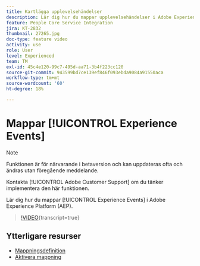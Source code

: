 ```yaml
---
title: Kartlägga upplevelsehändelser
description: Lär dig hur du mappar upplevelsehändelser i Adobe Experience Platform (AEP)
feature: People Core Service Integration
jira: KT-2832
thumbnail: 27265.jpg
doc-type: feature video
activity: use
role: User
level: Experienced
team: TM
exl-id: 45c4e120-99c7-495d-aa71-3b4f223cc120
source-git-commit: 943599bd7ce139ef846f093ebda9084a91550aca
workflow-type: tm+mt
source-wordcount: '60'
ht-degree: 18%

---
```


# Mappar [!UICONTROL Experience Events]

>[!NOTE]
>
>Funktionen är för närvarande i betaversion och kan uppdateras ofta och ändras utan föregående meddelande.
>
>Kontakta [!UICONTROL Adobe Customer Support] om du tänker implementera den här funktionen.

Lär dig hur du mappar [!UICONTROL Experience Events] i Adobe Experience Platform (AEP).

>[!VIDEO](https://video.tv.adobe.com/v/27265?learn=on){transcript=true}

## Ytterligare resurser

* [Mappningsdefinition](https://experienceleague.adobe.com/docs/campaign-standard/using/integrating-with-adobe-cloud/adobe-experience-platform/data-connector/aep-mapping-definition.html?lang=sv-SE)
* [Aktivera mappning](https://experienceleague.adobe.com/docs/campaign-standard/using/integrating-with-adobe-cloud/adobe-experience-platform/data-connector/aep-mapping-activation.html?lang=sv-SE)
